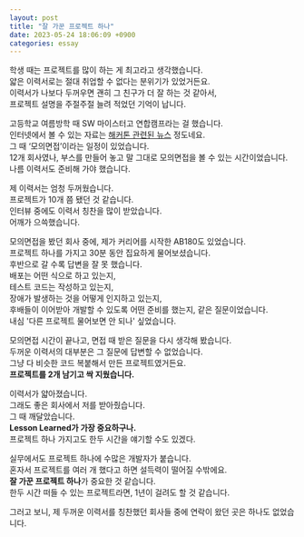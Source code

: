 ```yaml
---
layout: post
title: "잘 가꾼 프로젝트 하나"
date: 2023-05-24 18:06:09 +0900
categories: essay
---
```


학생 때는 프로젝트를 많이 하는 게 최고라고 생각했습니다.  
얇은 이력서로는 절대 취업할 수 없다는 분위기가 있었거든요.  
이력서가 나보다 두꺼우면 괜히 그 친구가 더 잘 하는 것 같아서,  
프로젝트 설명을 주절주절 늘려 적었던 기억이 납니다.

고등학교 여름방학 때 SW 마이스터고 연합캠프라는 걸 했습니다.  
인터넷에서 볼 수 있는 자료는 [해커톤 관련된 뉴스](https://www.greened.kr/news/articleView.html?idxno=224543) 정도네요.  
그 때 ‘모의면접’이라는 일정이 있었습니다.  
12개 회사였나, 부스를 만들어 놓고 말 그대로 모의면접을 볼 수 있는 시간이었습니다.  
나름 이력서도 준비해 가야 했습니다.

제 이력서는 엄청 두꺼웠습니다.  
프로젝트가 10개 쯤 됐던 것 같습니다.  
인터뷰 중에도 이력서 칭찬을 많이 받았습니다.  
어깨가 으쓱했습니다.

모의면접을 봤던 회사 중에, 제가 커리어를 시작한 AB180도 있었습니다.  
프로젝트 하나를 가지고 30분 동안 집요하게 물어보셨습니다.  
후반으로 갈 수록 답변을 잘 못 했습니다.  
배포는 어떤 식으로 하고 있는지,  
테스트 코드는 작성하고 있는지,  
장애가 발생하는 것을 어떻게 인지하고 있는지,  
후배들이 이어받아 개발할 수 있도록 어떤 준비를 했는지, 같은 질문이었습니다.  
내심 '다른 프로젝트 물어보면 안 되나' 싶었습니다.

모의면접 시간이 끝나고, 면접 때 받은 질문을 다시 생각해 봤습니다.  
두꺼운 이력서의 대부분은 그 질문에 답변할 수 없었습니다.  
그냥 다 비슷한 코드 복붙해서 만든 프로젝트였거든요.  
**프로젝트를 2개 남기고 싹 지웠습니다.**

이력서가 얇아졌습니다.  
그래도 좋은 회사에서 저를 받아줬습니다.  
그 때 깨달았습니다.  
**Lesson Learned가 가장 중요하구나.**  
프로젝트 하나 가지고도 한두 시간을 얘기할 수도 있겠다.

실무에서도 프로젝트 하나에 수많은 개발자가 붙습니다.  
혼자서 프로젝트를 여러 개 했다고 하면 설득력이 떨어질 수밖에요.  
**잘 가꾼 프로젝트 하나**가 중요한 것 같습니다.  
한두 시간 떠들 수 있는 프로젝트라면, 1년이 걸려도 할 것 같습니다.

그러고 보니, 제 두꺼운 이력서를 칭찬했던 회사들 중에 연락이 왔던 곳은 하나도 없었습니다.
